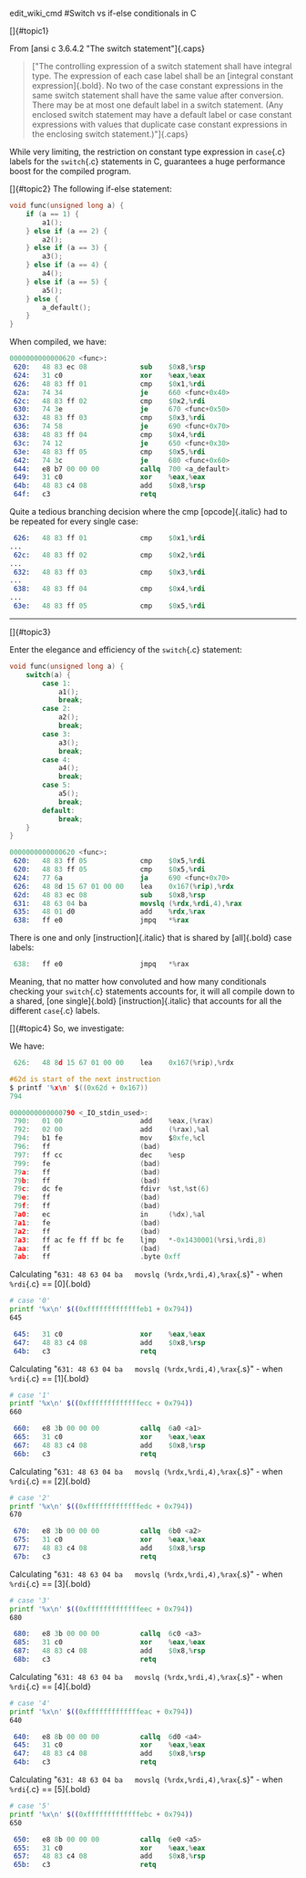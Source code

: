 edit_wiki_cmd
#Switch vs if-else conditionals in C

[]{#topic1}

From [ansi c 3.6.4.2 "The switch statement"]{.caps}

> ["The controlling expression of a switch statement shall have integral type.  The expression of each case label shall be an [integral constant expression]{.bold}.  No two of the case constant expressions in the same switch statement shall have the same value after conversion.  There may be at most one default label in a switch statement.  (Any enclosed switch statement may have a default label or case constant expressions with values that duplicate case constant expressions in the enclosing switch statement.)"]{.caps}


While very limiting, the restriction on constant type expression in `case`{.c} labels for the `switch`{.c} statements in C, guarantees a huge performance boost for the compiled program.


[]{#topic2}
The following if-else statement:

```` {.c .numberLines}
void func(unsigned long a) {
	if (a == 1) {
		a1();
	} else if (a == 2) {
		a2();
	} else if (a == 3) {
		a3();
	} else if (a == 4) {
		a4();
	} else if (a == 5) {
		a5();
	} else {
		a_default();
	}
}
````



When compiled, we have:
```` {.S .numberLines}
0000000000000620 <func>:
 620:	48 83 ec 08          	sub    $0x8,%rsp
 624:	31 c0                	xor    %eax,%eax
 626:	48 83 ff 01          	cmp    $0x1,%rdi
 62a:	74 34                	je     660 <func+0x40>
 62c:	48 83 ff 02          	cmp    $0x2,%rdi
 630:	74 3e                	je     670 <func+0x50>
 632:	48 83 ff 03          	cmp    $0x3,%rdi
 636:	74 58                	je     690 <func+0x70>
 638:	48 83 ff 04          	cmp    $0x4,%rdi
 63c:	74 12                	je     650 <func+0x30>
 63e:	48 83 ff 05          	cmp    $0x5,%rdi
 642:	74 3c                	je     680 <func+0x60>
 644:	e8 b7 00 00 00       	callq  700 <a_default>
 649:	31 c0                	xor    %eax,%eax
 64b:	48 83 c4 08          	add    $0x8,%rsp
 64f:	c3                   	retq   
````

Quite a tedious branching decision where the cmp [opcode]{.italic} had to be repeated for every single case:

```` {.S .numberLines}
 626:	48 83 ff 01          	cmp    $0x1,%rdi
...
 62c:	48 83 ff 02          	cmp    $0x2,%rdi
...
 632:	48 83 ff 03          	cmp    $0x3,%rdi
...
 638:	48 83 ff 04          	cmp    $0x4,%rdi
...
 63e:	48 83 ff 05          	cmp    $0x5,%rdi
````

--------------------
[]{#topic3}

Enter the elegance and efficiency of the `switch`{.c} statement:

```` {.c .numberLines}
void func(unsigned long a) {
	switch(a) {
		case 1:
			a1();
			break;
		case 2:
			a2();
			break;
		case 3:
			a3();
			break;
		case 4:
			a4();
			break;
		case 5:
			a5();
			break;
		default:
			break;
	}
}
````

```` {.S .numberLines}
0000000000000620 <func>:
 620:	48 83 ff 05          	cmp    $0x5,%rdi
 620:	48 83 ff 05          	cmp    $0x5,%rdi
 624:	77 6a                	ja     690 <func+0x70>
 626:	48 8d 15 67 01 00 00 	lea    0x167(%rip),%rdx
 62d:	48 83 ec 08          	sub    $0x8,%rsp
 631:	48 63 04 ba          	movslq (%rdx,%rdi,4),%rax
 635:	48 01 d0             	add    %rdx,%rax
 638:	ff e0                	jmpq   *%rax
````

There is one and only [instruction]{.italic} that is shared by [all]{.bold} case labels:

```` {.c .numberLines}
 638:	ff e0                	jmpq   *%rax
````

Meaning, that no matter how convoluted and how many conditionals checking your `switch`{.c} statements accounts for, it will all compile down to a shared, [one single]{.bold} [instruction]{.italic} that accounts for all the different `case`{.c} labels.

[]{#topic4}
So, we investigate:

We have:
```` {.c .numberLines}
 626:	48 8d 15 67 01 00 00 	lea    0x167(%rip),%rdx
````

```` {.c .numberLines}
#62d is start of the next instruction
$ printf '%x\n' $((0x62d + 0x167))
794
````

```` {.c .numberLines}
0000000000000790 <_IO_stdin_used>:
 790:	01 00                	add    %eax,(%rax)
 792:	02 00                	add    (%rax),%al
 794:	b1 fe                	mov    $0xfe,%cl
 796:	ff                   	(bad)  
 797:	ff cc                	dec    %esp
 799:	fe                   	(bad)  
 79a:	ff                   	(bad)  
 79b:	ff                   	(bad)  
 79c:	dc fe                	fdivr  %st,%st(6)
 79e:	ff                   	(bad)  
 79f:	ff                   	(bad)  
 7a0:	ec                   	in     (%dx),%al
 7a1:	fe                   	(bad)  
 7a2:	ff                   	(bad)  
 7a3:	ff ac fe ff ff bc fe 	ljmp   *-0x1430001(%rsi,%rdi,8)
 7aa:	ff                   	(bad)  
 7ab:	ff                   	.byte 0xff
````

Calculating "`631: 48 63 04 ba   movslq (%rdx,%rdi,4),%rax`{.s}" - when `%rdi`{.c} == [0]{.bold}

```` {.sh .numberLines}
# case '0'
printf '%x\n' $((0xfffffffffffffeb1 + 0x794))
645
````

```` {.s .numberLines}
 645:	31 c0                	xor    %eax,%eax
 647:	48 83 c4 08          	add    $0x8,%rsp
 64b:	c3                   	retq   
````

Calculating "`631: 48 63 04 ba   movslq (%rdx,%rdi,4),%rax`{.s}" - when `%rdi`{.c} == [1]{.bold}

```` {.sh .numberLines}
# case '1'
printf '%x\n' $((0xfffffffffffffecc + 0x794))
660
````

```` {.s .numberLines}
 660:	e8 3b 00 00 00       	callq  6a0 <a1>
 665:	31 c0                	xor    %eax,%eax
 667:	48 83 c4 08          	add    $0x8,%rsp
 66b:	c3                   	retq   
````

Calculating "`631: 48 63 04 ba   movslq (%rdx,%rdi,4),%rax`{.s}" - when `%rdi`{.c} == [2]{.bold}

```` {.sh .numberLines}
# case '2'
printf '%x\n' $((0xfffffffffffffedc + 0x794))
670
````

```` {.s .numberLines}
 670:	e8 3b 00 00 00       	callq  6b0 <a2>
 675:	31 c0                	xor    %eax,%eax
 677:	48 83 c4 08          	add    $0x8,%rsp
 67b:	c3                   	retq   
````

Calculating "`631: 48 63 04 ba   movslq (%rdx,%rdi,4),%rax`{.s}" - when `%rdi`{.c} == [3]{.bold}

```` {.sh .numberLines}
# case '3'
printf '%x\n' $((0xfffffffffffffeec + 0x794))
680
````

```` {.s .numberLines}
 680:	e8 3b 00 00 00       	callq  6c0 <a3>
 685:	31 c0                	xor    %eax,%eax
 687:	48 83 c4 08          	add    $0x8,%rsp
 68b:	c3                   	retq   
````

Calculating "`631: 48 63 04 ba   movslq (%rdx,%rdi,4),%rax`{.s}" - when `%rdi`{.c} == [4]{.bold}

```` {.sh .numberLines}
# case '4'
printf '%x\n' $((0xfffffffffffffeac + 0x794))
640
````

```` {.s .numberLines}
 640:	e8 8b 00 00 00       	callq  6d0 <a4>
 645:	31 c0                	xor    %eax,%eax
 647:	48 83 c4 08          	add    $0x8,%rsp
 64b:	c3                   	retq   
````

Calculating "`631: 48 63 04 ba   movslq (%rdx,%rdi,4),%rax`{.s}" - when `%rdi`{.c} == [5]{.bold}

```` {.sh .numberLines}
# case '5'
printf '%x\n' $((0xfffffffffffffebc + 0x794))
650
````

```` {.s .numberLines}
 650:	e8 8b 00 00 00       	callq  6e0 <a5>
 655:	31 c0                	xor    %eax,%eax
 657:	48 83 c4 08          	add    $0x8,%rsp
 65b:	c3                   	retq   
````
